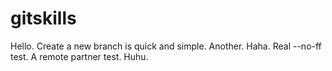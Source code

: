 # gitskills
Hello.
Create a new branch is quick and simple.
Another.
Haha.
Real --no-ff test.
A remote partner test.
Huhu.

